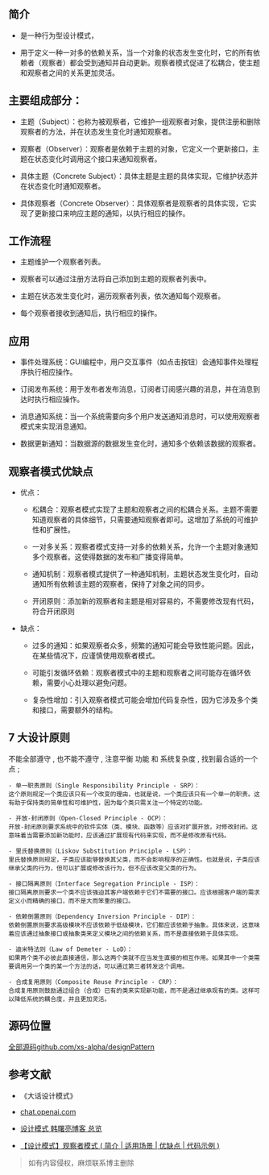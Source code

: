 ## 简介

- 是一种行为型设计模式，

- 用于定义一种一对多的依赖关系，当一个对象的状态发生变化时，它的所有依赖者（观察者）都会受到通知并自动更新。观察者模式促进了松耦合，使主题和观察者之间的关系更加灵活。

## 主要组成部分：

- 主题（Subject）：也称为被观察者，它维护一组观察者对象，提供注册和删除观察者的方法，并在状态发生变化时通知观察者。

- 观察者（Observer）：观察者是依赖于主题的对象，它定义一个更新接口，主题在状态变化时调用这个接口来通知观察者。

- 具体主题（Concrete Subject）：具体主题是主题的具体实现，它维护状态并在状态变化时通知观察者。

- 具体观察者（Concrete Observer）：具体观察者是观察者的具体实现，它实现了更新接口来响应主题的通知，以执行相应的操作。

## 工作流程

- 主题维护一个观察者列表。

- 观察者可以通过注册方法将自己添加到主题的观察者列表中。

- 主题在状态发生变化时，遍历观察者列表，依次通知每个观察者。

- 每个观察者接收到通知后，执行相应的操作。

## 应用

- 事件处理系统：GUI编程中，用户交互事件（如点击按钮）会通知事件处理程序执行相应操作。
 
- 订阅发布系统：用于发布者发布消息，订阅者订阅感兴趣的消息，并在消息到达时执行相应操作。
 
- 消息通知系统：当一个系统需要向多个用户发送通知消息时，可以使用观察者模式来实现消息通知。
 
- 数据更新通知：当数据源的数据发生变化时，通知多个依赖该数据的观察者。


## 观察者模式优缺点

- 优点：

    - 松耦合：观察者模式实现了主题和观察者之间的松耦合关系。主题不需要知道观察者的具体细节，只需要通知观察者即可。这增加了系统的可维护性和扩展性。
     
    - 一对多关系：观察者模式支持一对多的依赖关系，允许一个主题对象通知多个观察者。这使得数据的发布和广播变得简单。
     
    - 通知机制：观察者模式提供了一种通知机制，主题状态发生变化时，自动通知所有依赖该主题的观察者，保持了对象之间的同步。
     
    - 开闭原则：添加新的观察者和主题是相对容易的，不需要修改现有代码，符合开闭原则

- 缺点：

    - 过多的通知：如果观察者众多，频繁的通知可能会导致性能问题。因此，在某些情况下，应谨慎使用观察者模式。
     
    - 可能引发循环依赖：观察者模式中的主题和观察者之间可能存在循环依赖，需要小心处理以避免问题。
     
    - 复杂性增加：引入观察者模式可能会增加代码复杂性，因为它涉及多个类和接口，需要额外的结构。


## 7 大设计原则
 不能全部遵守 , 也不能不遵守 , 注意平衡 功能 和 系统复杂度 , 找到最合适的一个点 ;
 
    - 单一职责原则（Single Responsibility Principle - SRP）：
    这个原则规定一个类应该只有一个改变的理由，也就是说，一个类应该只有一个单一的职责。这有助于保持类的简单性和可维护性，因为每个类只需关注一个特定的功能。

    - 开放-封闭原则（Open-Closed Principle - OCP）：
    开放-封闭原则要求系统中的软件实体（类、模块、函数等）应该对扩展开放，对修改封闭。这意味着当需要添加新功能时，应该通过扩展现有代码来实现，而不是修改原有代码。

    - 里氏替换原则（Liskov Substitution Principle - LSP）：
    里氏替换原则规定，子类应该能够替换其父类，而不会影响程序的正确性。也就是说，子类应该继承父类的行为，但可以扩展或修改该行为，但不应该改变父类的行为。

    - 接口隔离原则（Interface Segregation Principle - ISP）：
    接口隔离原则要求一个类不应该强迫其客户端依赖于它们不需要的接口。应该根据客户端的需求定义小而精确的接口，而不是大而笨重的接口。

    - 依赖倒置原则（Dependency Inversion Principle - DIP）：
    依赖倒置原则要求高级模块不应该依赖于低级模块，它们都应该依赖于抽象。具体来说，这意味着应该通过抽象接口或抽象类来定义模块之间的依赖关系，而不是直接依赖于具体实现。

    - 迪米特法则（Law of Demeter - LoD）：
    如果两个类不必彼此直接通信，那么这两个类就不应当发生直接的相互作用。如果其中一个类需要调用另一个类的某一个方法的话，可以通过第三者转发这个调用。
    
    - 合成复用原则（Composite Reuse Principle - CRP）：
    合成复用原则鼓励通过组合（合成）已有的类来实现新功能，而不是通过继承现有的类。这样可以降低系统的耦合度，并且更加灵活。
    
    
## 源码位置
[全部源码github.com/xs-alpha/designPattern](https://github.com/xs-alpha/designPattern)

## 参考文献

- 《大话设计模式》

- [chat.openai.com](https://chat.openai.com)

- [设计模式  韩曙亮博客 总览](https://blog.csdn.net/shulianghan/category_9872228.html?spm=1001.2014.3001.5482)

- [【设计模式】观察者模式 ( 简介 | 适用场景 | 优缺点 | 代码示例 )](https://hanshuliang.blog.csdn.net/article/details/119748365)

> 如有内容侵权，麻烦联系博主删除

